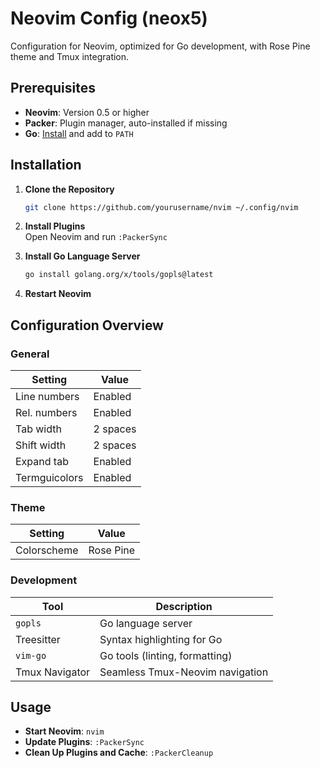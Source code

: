 # Neovim Config (neox5)

Configuration for Neovim, optimized for Go development, with Rose Pine theme and Tmux integration.

## Prerequisites

- **Neovim**: Version 0.5 or higher
- **Packer**: Plugin manager, auto-installed if missing
- **Go**: [Install](https://golang.org/dl/) and add to `PATH`

## Installation

1. **Clone the Repository**  
   ```bash
   git clone https://github.com/yourusername/nvim ~/.config/nvim
   ```

2. **Install Plugins**  
   Open Neovim and run `:PackerSync`

3. **Install Go Language Server**  
   ```bash
   go install golang.org/x/tools/gopls@latest
   ```

4. **Restart Neovim**

## Configuration Overview

### General

| Setting         | Value      |
|-----------------|------------|
| Line numbers    | Enabled    |
| Rel. numbers    | Enabled    |
| Tab width       | 2 spaces   |
| Shift width     | 2 spaces   |
| Expand tab      | Enabled    |
| Termguicolors   | Enabled    |

### Theme

| Setting      | Value     |
|--------------|-----------|
| Colorscheme  | Rose Pine |

### Development

| Tool          | Description                      |
|---------------|----------------------------------|
| `gopls`       | Go language server               |
| Treesitter    | Syntax highlighting for Go       |
| `vim-go`      | Go tools (linting, formatting)   |
| Tmux Navigator| Seamless Tmux-Neovim navigation  |

## Usage

- **Start Neovim**: `nvim`
- **Update Plugins**: `:PackerSync`
- **Clean Up Plugins and Cache**: `:PackerCleanup`

